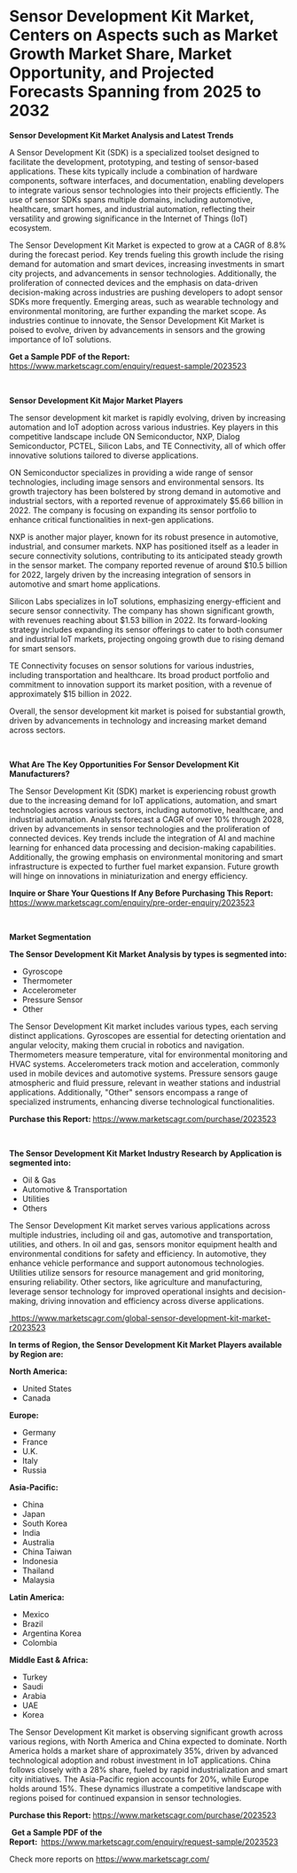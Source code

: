 <p><h1>Sensor Development Kit Market, Centers on Aspects such as Market Growth Market Share, Market Opportunity, and Projected Forecasts Spanning from 2025 to 2032</h1></p><p><strong>Sensor Development Kit Market Analysis and Latest Trends</strong></p>
<p><p>A Sensor Development Kit (SDK) is a specialized toolset designed to facilitate the development, prototyping, and testing of sensor-based applications. These kits typically include a combination of hardware components, software interfaces, and documentation, enabling developers to integrate various sensor technologies into their projects efficiently. The use of sensor SDKs spans multiple domains, including automotive, healthcare, smart homes, and industrial automation, reflecting their versatility and growing significance in the Internet of Things (IoT) ecosystem.</p><p>The Sensor Development Kit Market is expected to grow at a CAGR of 8.8% during the forecast period. Key trends fueling this growth include the rising demand for automation and smart devices, increasing investments in smart city projects, and advancements in sensor technologies. Additionally, the proliferation of connected devices and the emphasis on data-driven decision-making across industries are pushing developers to adopt sensor SDKs more frequently. Emerging areas, such as wearable technology and environmental monitoring, are further expanding the market scope. As industries continue to innovate, the Sensor Development Kit Market is poised to evolve, driven by advancements in sensors and the growing importance of IoT solutions.</p></p>
<p><strong>Get a Sample PDF of the Report:&nbsp;</strong> <a href="https://www.marketscagr.com/enquiry/request-sample/2023523?utm_campaign=2316&utm_medium=2&utm_source=Github&utm_content=ia&utm_term=11022025&utm_id=sensor-development-kit">https://www.marketscagr.com/enquiry/request-sample/2023523</a></p>
<p>&nbsp;</p>
<p><strong>Sensor Development Kit Major Market Players</strong></p>
<p><p>The sensor development kit market is rapidly evolving, driven by increasing automation and IoT adoption across various industries. Key players in this competitive landscape include ON Semiconductor, NXP, Dialog Semiconductor, PCTEL, Silicon Labs, and TE Connectivity, all of which offer innovative solutions tailored to diverse applications.</p><p>ON Semiconductor specializes in providing a wide range of sensor technologies, including image sensors and environmental sensors. Its growth trajectory has been bolstered by strong demand in automotive and industrial sectors, with a reported revenue of approximately $5.66 billion in 2022. The company is focusing on expanding its sensor portfolio to enhance critical functionalities in next-gen applications.</p><p>NXP is another major player, known for its robust presence in automotive, industrial, and consumer markets. NXP has positioned itself as a leader in secure connectivity solutions, contributing to its anticipated steady growth in the sensor market. The company reported revenue of around $10.5 billion for 2022, largely driven by the increasing integration of sensors in automotive and smart home applications.</p><p>Silicon Labs specializes in IoT solutions, emphasizing energy-efficient and secure sensor connectivity. The company has shown significant growth, with revenues reaching about $1.53 billion in 2022. Its forward-looking strategy includes expanding its sensor offerings to cater to both consumer and industrial IoT markets, projecting ongoing growth due to rising demand for smart sensors.</p><p>TE Connectivity focuses on sensor solutions for various industries, including transportation and healthcare. Its broad product portfolio and commitment to innovation support its market position, with a revenue of approximately $15 billion in 2022. </p><p>Overall, the sensor development kit market is poised for substantial growth, driven by advancements in technology and increasing market demand across sectors.</p></p>
<p>&nbsp;</p>
<p><strong>What Are The Key Opportunities For Sensor Development Kit Manufacturers?</strong></p>
<p><p>The Sensor Development Kit (SDK) market is experiencing robust growth due to the increasing demand for IoT applications, automation, and smart technologies across various sectors, including automotive, healthcare, and industrial automation. Analysts forecast a CAGR of over 10% through 2028, driven by advancements in sensor technologies and the proliferation of connected devices. Key trends include the integration of AI and machine learning for enhanced data processing and decision-making capabilities. Additionally, the growing emphasis on environmental monitoring and smart infrastructure is expected to further fuel market expansion. Future growth will hinge on innovations in miniaturization and energy efficiency.</p></p>
<p><strong>Inquire or Share Your Questions If Any Before Purchasing This Report:</strong> <a href="https://www.marketscagr.com/enquiry/pre-order-enquiry/2023523?utm_campaign=2316&utm_medium=2&utm_source=Github&utm_content=ia&utm_term=11022025&utm_id=sensor-development-kit">https://www.marketscagr.com/enquiry/pre-order-enquiry/2023523</a></p>
<p>&nbsp;</p>
<p><strong>Market Segmentation</strong></p>
<p><strong>The Sensor Development Kit Market Analysis by types is segmented into:</strong></p>
<p><ul><li>Gyroscope</li><li>Thermometer</li><li>Accelerometer</li><li>Pressure Sensor</li><li>Other</li></ul></p>
<p><p>The Sensor Development Kit market includes various types, each serving distinct applications. Gyroscopes are essential for detecting orientation and angular velocity, making them crucial in robotics and navigation. Thermometers measure temperature, vital for environmental monitoring and HVAC systems. Accelerometers track motion and acceleration, commonly used in mobile devices and automotive systems. Pressure sensors gauge atmospheric and fluid pressure, relevant in weather stations and industrial applications. Additionally, "Other" sensors encompass a range of specialized instruments, enhancing diverse technological functionalities.</p></p>
<p><strong>Purchase this Report:&nbsp;</strong><a href="https://www.marketscagr.com/purchase/2023523?utm_campaign=2316&utm_medium=2&utm_source=Github&utm_content=ia&utm_term=11022025&utm_id=sensor-development-kit">https://www.marketscagr.com/purchase/2023523</a></p>
<p>&nbsp;</p>
<p><strong>The Sensor Development Kit Market Industry Research by Application is segmented into:</strong></p>
<p><ul><li>Oil & Gas</li><li>Automotive & Transportation</li><li>Utilities</li><li>Others</li></ul></p>
<p><p>The Sensor Development Kit market serves various applications across multiple industries, including oil and gas, automotive and transportation, utilities, and others. In oil and gas, sensors monitor equipment health and environmental conditions for safety and efficiency. In automotive, they enhance vehicle performance and support autonomous technologies. Utilities utilize sensors for resource management and grid monitoring, ensuring reliability. Other sectors, like agriculture and manufacturing, leverage sensor technology for improved operational insights and decision-making, driving innovation and efficiency across diverse applications.</p></p>
<p><a href="https://www.marketscagr.com/global-sensor-development-kit-market-r2023523?utm_campaign=2316&utm_medium=2&utm_source=Github&utm_content=ia&utm_term=11022025&utm_id=sensor-development-kit">&nbsp;https://www.marketscagr.com/global-sensor-development-kit-market-r2023523</a></p>
<p><strong>In terms of Region, the Sensor Development Kit Market Players available by Region are:</strong></p>
<p>
    <p> <strong> North America: </strong>
        <ul>
            <li>United States</li>
            <li>Canada</li>
        </ul>
        </p> 
    <p> <strong> Europe: </strong>
        <ul>
            <li>Germany</li>
            <li>France</li>
            <li>U.K.</li>
            <li>Italy</li>
            <li>Russia</li>
        </ul>
        </p> 
    <p> <strong> Asia-Pacific: </strong>
        <ul>
            <li>China</li>
            <li>Japan</li>
            <li>South Korea</li>
            <li>India</li>
            <li>Australia</li>
            <li>China Taiwan</li>
            <li>Indonesia</li>
            <li>Thailand</li>
            <li>Malaysia</li>
        </ul>
        </p> 
    <p> <strong> Latin America: </strong>
        <ul>
            <li>Mexico</li>
            <li>Brazil</li>
            <li>Argentina Korea</li>
            <li>Colombia</li>
        </ul>
        </p> 
    <p> <strong> Middle East & Africa: </strong>
        <ul>
            <li>Turkey</li>
            <li>Saudi</li>
            <li>Arabia</li>
            <li>UAE</li>
            <li>Korea</li>
        </ul>
    </p>
    </p>
<p><p>The Sensor Development Kit market is observing significant growth across various regions, with North America and China expected to dominate. North America holds a market share of approximately 35%, driven by advanced technological adoption and robust investment in IoT applications. China follows closely with a 28% share, fueled by rapid industrialization and smart city initiatives. The Asia-Pacific region accounts for 20%, while Europe holds around 15%. These dynamics illustrate a competitive landscape with regions poised for continued expansion in sensor technologies.</p></p>
<p><strong>Purchase this Report: </strong><a href="https://www.marketscagr.com/purchase/2023523?utm_campaign=2316&utm_medium=2&utm_source=Github&utm_content=ia&utm_term=11022025&utm_id=sensor-development-kit">https://www.marketscagr.com/purchase/2023523</a></p>
<p>&nbsp;<strong>Get a Sample PDF of the Report:&nbsp;&nbsp;</strong><a href="https://www.marketscagr.com/enquiry/request-sample/2023523?utm_campaign=2316&utm_medium=2&utm_source=Github&utm_content=ia&utm_term=11022025&utm_id=sensor-development-kit">https://www.marketscagr.com/enquiry/request-sample/2023523</a></p>
<p><strong></strong></p>
<p>Check more reports on <a href="https://www.marketscagr.com/?utm_campaign=2316&utm_medium=2&utm_source=Github&utm_content=ia&utm_term=11022025&utm_id=sensor-development-kit">https://www.marketscagr.com/</a></p>